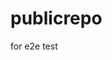 # publicrepo
for e2e test


































































































































































































































































































































































































































































































































































































































































































































































































































































































































































































































































































































































































































































































































































































































































































































































































































































































































































































































































































































































































































































































































































































































































































































































































































































































































































































































































































































































































































































































































































































































































































































































































































































































































































































































































































































































































































































































































































































































































































































































































































































































































































































